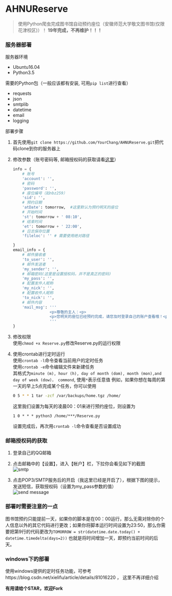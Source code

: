 # AHNUReserve
> 使用Python爬虫完成图书馆自动预约座位（安徽师范大学敬文图书馆(仅限花津校区)）！
> **19年完成，不再维护！！！**

### 服务器部署
服务器环境
* Ubuntu16.04
* Python3.5

需要的Python包（一般应该都有安装, 可用```pip list```进行查看）  
* requests
* json
* smtplib
* datetime
* email
* logging

部署步骤  
1. 首先使用```git clone https://github.com/YourChang/AHNUReserve.git```把代码clone到你的服务器上

2. 修改参数（账号密码等, 邮箱授权码的获取请看[这里](#邮箱授权码的获取)）  
	```Python
	info = {
        # 账号
        'account': '',
        # 密码
        'password': '',
        # 座位编号（如nbz259）
        'sid': '',
        # 预约日期
        'atDate': tomorrow,  #这里默认为预约明天的座位
        # 开始时间
        'st': tomorrow + ' 08:10',
        # 结束时间
        'et': tomorrow + ' 22:00',
        # 日志保存位置
        'fileloc': '' # 需要使用绝对路径

    }
    email_info = {
        # 邮件接收者
        'to_user': '',
        # 邮件发送者
        'my_sender': '',
        # 邮箱密码(这里是设置授权码，并不是真正的密码)
        'my_pass': '',
        # 配置发件人昵称
        'my_nick': '',
        # 配置收件人昵称
        'to_nick': '',
        # 邮件内容
        'mail_msg': '''
                    <p>尊敬的主人：<p>
                    <p>您明天的座位已经预约完成，请您及时登录自己的账户查看哦！<p>
                    '''
    }
	```
     
3. 修改权限  
    使用```chmod +x Reserve.py```修改Reserve.py的运行权限  
    
4. 使用crontab进行定时运行  
    使用```crontab -l```命令查看当前用户的定时任务  
    使用```crontab -e```命令编辑文件来新建任务  
    其格式为```minute (m), hour (h), day of month (dom), month (mon),and day of week (dow)， commond```, 使用```*```表示任意值
    例如，如果你想在每周的第一天的早上5点完成某个任务，你可以使用    
    ```bash
    0 5 * * 1 tar -zcf /var/backups/home.tgz /home/
    ```
    这里我们设置为每天的凌晨00：01来进行预约座位，则设置为  
    ```
    1 0 * * * python3 /home/***/Reserve.py
    ```
    设置完成后，再次用```crontab -l```命令查看是否设置成功  
    
### 邮箱授权码的获取    
1. 登录自己的QQ邮箱  

2. 点击邮箱中的【设置】，进入【帐户】栏，下拉你会看见如下的截图  
    ![smtp](https://github.com/yangchnet/AHNUReserve/blob/master/img/smtp.png?raw=true)
    
3. 点击POP3/SMTP服务后的开启（我这里已经是开启了），根据下图的提示，发送短信，获取授权码（设置为my_pass参数的值）  
    ![send message](https://github.com/yangchnet/AHNUReserve/blob/master/img/message.png?raw=true)

### 部署时需要注意的一点
图书馆预约只能提前一天，如果你的脚本是在00：00运行，那么无需对除你的个人信息以外的其它代码进行更改；如果你将脚本运行时间设置为23:50，那么你需要把第9行的代码更改为```TOMORROW = str(datetime.date.today() + datetime.timedelta(days=2))```
也就是将时间增加一天，即预约当前时间的后天。

### windows下的部署
使用windows提供的定时任务功能，可参考https://blog.csdn.net/xielifu/article/details/81016220 ， 这里不再详细介绍
	
**有用请给个STAR，欢迎Fork**
